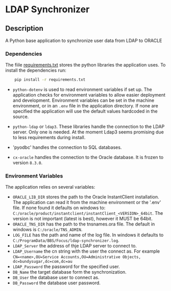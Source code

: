 # LDAP Synchronizer

## Description

A Python base application to synchronize user data from LDAP to ORACLE

### Dependencies

The fiile [requirements.txt](./requirements.txt) stores the python libraries the application uses.
To install the dependencies run:

```sh
    pip install -r requirements.txt
```

* `python-dotenv` is used to read environment variables if set up. The application checks for environment variables to allow easier deployment and development. Environment variables can be set in the machine environment, or in an `.env` file in the application directory. If none are specified the application will use the default values hardcoded in the source.  

* `python-ldap` or `ldap3`. These libraries handle the connection to the LDAP server. Only one is needed. At the moment Ldap3 seems promising due to less requirements during install.

* 'pyodbc' handles the connection to SQL databases.
  
* `cx-oracle` handles the connection to the Oracle database. It is frozen to version `8.3.0`.
  
### Environment Variables

The application relies on several variables:

* `ORACLE_LIB_DIR` stores the path to the Oracle InstantClient installation. The application can read it from the machine environment or the '.env' file. If none found it defaults on windows to: `C:/oracle/product/instantclient/instantClient_<VERSION>_64bit`. The version is not important (latest is best), however it MUST be 64bit.
* `ORACLE_TNS_DIR` has the path to the tnsnames.ora file. The default in windows is `C:/oracle/TNS_ADMIN`.
* `LOG_FILE` has the path and name of the log file. In windows it defaults to `C:/ProgramData/BBS/Focus/ldap-synchronizer.log`.
* `LDAP_Server` the address of thje LDAP server to connect to.
* `LDAP_Username` the cn string with the user the connect as. For example `CN=<name>,OU=Service Accounts,OU=Administrative Objects, dc=bundysugar,dc=com,dc=au`
* `LDAP_Password` the password for the specified user.
* `DB_Name` the target database form the synchronization.
* `DB_User` the database user to connect as.
* `DB_Password` the database user password.
  